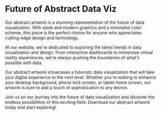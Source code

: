 <!--font:Montserrat-->

# Future of Abstract Data Viz

Our abstract artwork is a stunning representation of the future of data visualization. With sleek and modern graphics and a minimalist color scheme, this piece is the perfect choice for anyone who appreciates cutting-edge design and technology.

At our website, we're dedicated to exploring the latest trends in data visualization and design. From interactive dashboards to immersive virtual reality experiences, we're always pushing the boundaries of what's possible with data.

Our abstract artwork showcases a futuristic data visualization that will take your digital experience to the next level. Whether you're looking to enhance your desktop background, phone lock screen, or tablet home screen, our artwork is sure to add a touch of sophistication to any device.

Join us on our journey into the future of data visualization and discover the endless possibilities of this exciting field. Download our abstract artwork today and start exploring!

<!--

Write me markdown content of website with wallpaper:

"A wallpaper featuring an abstract illustration of a futuristic data visualization, with sleek and modern graphics and a minimalist color scheme."

The header of the page should not be copy of the text but rather a real content of the website which is using this wallpaper.


---


# Futuristic Data Visualization Wallpaper

Welcome to our website featuring a stunning wallpaper that showcases an abstract illustration of a futuristic data visualization. The wallpaper boasts sleek and modern graphics, with a minimalist color scheme that is sure to add a touch of sophistication to any device.

Whether you're looking to spruce up your desktop background, phone lock screen, or tablet home screen, this wallpaper is the perfect choice for anyone who appreciates cutting-edge design and technology.

So why wait? Download our Futuristic Data Visualization Wallpaper today and take your digital experience to the next level!


---


Heading should not include word "wallpaper". The website should not be about the wallpaper itself, wallpaper is just a related background, rewrite whole content.


---


# Explore the Future of Data Visualization with Our Abstract Illustration

Experience the future of data visualization with our stunning abstract illustration. Featuring sleek and modern graphics with a minimalist color scheme, this artwork is the perfect choice for anyone who appreciates cutting-edge design and technology.

Our abstract illustration showcases a futuristic data visualization that will take your digital experience to the next level. Whether you're looking to enhance your desktop background, phone lock screen, or tablet home screen, our artwork is sure to add a touch of sophistication to any device.

At our website, we're dedicated to exploring the latest trends in data visualization and design. From interactive dashboards to immersive virtual reality experiences, we're always pushing the boundaries of what's possible with data.

So why wait? Join us on our journey into the future of data visualization and download our abstract illustration today!


---


Heading is too long, rewrite whole content.


---


# Discover the Future of Data Visualization with Our Abstract Illustration

Our abstract illustration is a stunning representation of the future of data visualization. With sleek and modern graphics and a minimalist color scheme, this artwork is the perfect choice for anyone who appreciates cutting-edge design and technology.

At our website, we're passionate about exploring the latest trends in data visualization and design. From interactive dashboards to immersive virtual reality experiences, we're always pushing the boundaries of what's possible with data.

Our abstract illustration showcases a futuristic data visualization that will take your digital experience to the next level. Whether you're looking to enhance your desktop background, phone lock screen, or tablet home screen, our artwork is sure to add a touch of sophistication to any device.

Join us on our journey into the future of data visualization and discover the endless possibilities of this exciting field. Download our abstract illustration today and start exploring!


---


Heading is too long, rewrite whole content.


---


# Explore the Future of Data Visualization with Our Abstract Artwork

Our abstract artwork is a stunning representation of the future of data visualization. With sleek and modern graphics and a minimalist color scheme, this piece is the perfect choice for anyone who appreciates cutting-edge design and technology.

At our website, we're dedicated to exploring the latest trends in data visualization and design. From interactive dashboards to immersive virtual reality experiences, we're always pushing the boundaries of what's possible with data.

Our abstract artwork showcases a futuristic data visualization that will take your digital experience to the next level. Whether you're looking to enhance your desktop background, phone lock screen, or tablet home screen, our artwork is sure to add a touch of sophistication to any device.

Join us on our journey into the future of data visualization and discover the endless possibilities of this exciting field. Download our abstract artwork today and start exploring!


---


Write me a Google font which is best fitting for the website.

Pick from the list:
- Open Sans
- Roboto
- Barlow Condensed
- Lobster
- Inter
- IBM Plex Sans
- Poppins
- Dancing Script
- Exo 2
- Futura
- Raleway
- Alegreya
- Montserrat
- Orbitron
- Lato
- Playfair Display
- Great Vibes


Write just the font name nothing else.


---


I recommend using the "Montserrat" font for your website.

-->
